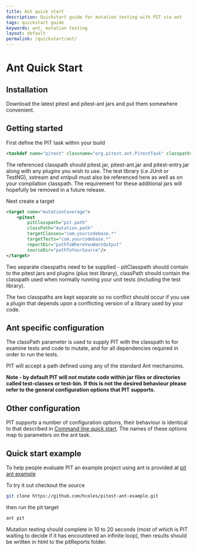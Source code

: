 ```yaml
---
title: Ant quick start
description: Quickstart guide for mutation testing with PIT via ant
tags: quickstart guide
keywords: ant, mutation testing
layout: default
permalink: /quickstart/ant/
---
```


# Ant Quick Start

## Installation

Download the latest pitest and pitest-ant jars and put them somewhere convenient.

## Getting started

First define the PIT task within your build

```xml
<taskdef name="pitest" classname="org.pitest.ant.PitestTask" classpathref="pit.path" />
```

The referenced classpath should pitest.jar, pitest-ant.jar and pitest-entry.jar along with any plugins you wish to use. The test library (i.e JUnit or TestNG), xstream and xmlpull must also be referenced here as well as on your compilation classpath. The requirement for these additional jars will hopefully be removed in a future release.

Next create a target

```xml
<target name="mutationCoverage">
    <pitest
        pitClasspath="pit.path"
        classPath="mutation.path"
        targetClasses="com.yourcodebase.*"
        targetTests="com.yourcodebase.*"
        reportDir="pathToWhereYouWantOutput"
        sourceDir="pathToYourSource"/>
</target>
```

Two separate classpaths need to be supplied - pitClasspath should contain to the pitest jars and plugins (plus test library), classPath should contain the classpath used when normally running your unit tests (including the test library).

The two classpaths are kept separate so no conflict should occur if you use a plugin that depends upon a conflicting version of a library used by your code.

## Ant specific configuration

The classPath parameter is used to supply PIT with the classpath to for examine tests and code to mutate, and for all dependencies required in order to run the tests.

PIT will accept a path defined using any of the standard Ant mechansims.

**Note - by default PIT will not mutate code within jar files or directories called test-classes or test-bin. If this is not the desired behaviour please refer to the general configuration options that PIT supports.**

## Other configuration

PIT supports a number of configuration options, their behaviour is identical to that described in [Command line quick start](/quickstart/commandline "Command line quick start"). The names of these options map to parameters on the ant task.

## Quick start example

To help people evaluate PIT an example project using ant is provided at [pit ant example](https://github.com/hcoles/pitest-ant-example)

To try it out checkout the source

```bash
git clone https://github.com/hcoles/pitest-ant-example.git
```

then run the pit target

```bash
ant pit
```

Mutation testing should complete in 10 to 20 seconds (most of which is PIT waiting to decide if it has encountered an infinite loop), then results should be
written in html to the pitReports folder.
